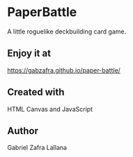 # PaperBattle

A little roguelike deckbuilding card game.

## Enjoy it at 

https://gabzafra.github.io/paper-battle/

## Created with

HTML Canvas and JavaScript

## Author

Gabriel Zafra Lallana


